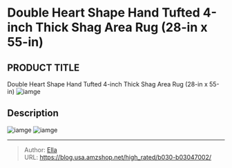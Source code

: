 # Double Heart Shape Hand Tufted 4-inch Thick Shag Area Rug (28-in x 55-in)


## PRODUCT TITLE 

Double Heart Shape Hand Tufted 4-inch Thick Shag Area Rug (28-in x 55-in)
![iamge](https://b2bfiles1.gigab2b.cn/image/wkseller/14532/20220531_77d95940865ea57bc3e5a4f1869e27ff.jpg)

## Description












![iamge](https://b2bfiles1.gigab2b.cn/image/wkseller/14532/20220531_5ff3c2474f098b3904a6026235888e31.jpg)
![iamge](https://b2bfiles1.gigab2b.cn/image/wkseller/14532/20220531_553b2d18b45a7fb646e53a5633fe7fd1.jpg)


---

> Author: [Ella](https://blog.usa.amzshop.net/)  
> URL: https://blog.usa.amzshop.net/high_rated/b030-b03047002/  

